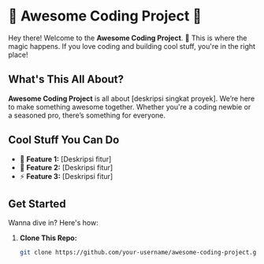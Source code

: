 # 🚀 Awesome Coding Project 🚀

Hey there! Welcome to the **Awesome Coding Project**. 🎉 This is where the magic happens. If you love coding and building cool stuff, you're in the right place!

## What's This All About?

**Awesome Coding Project** is all about [deskripsi singkat proyek]. We’re here to make something awesome together. Whether you're a coding newbie or a seasoned pro, there’s something for everyone.

## Cool Stuff You Can Do

- 🌟 **Feature 1:** [Deskripsi fitur]
- 🔧 **Feature 2:** [Deskripsi fitur]
- ⚡ **Feature 3:** [Deskripsi fitur]

## Get Started

Wanna dive in? Here's how:

1. **Clone This Repo:**
   ```bash
   git clone https://github.com/your-username/awesome-coding-project.git
